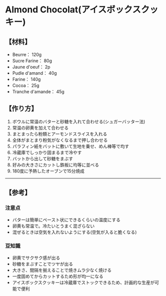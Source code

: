 # Almond Chocolat(アイスボックスクッキー)

## 【材料】
- Beurre： 120g
- Sucre Farine： 80g
- Jaune d'oeuf： 2p
- Pudle d'amand： 40g
- Farine： 140g
- Cocoa： 25g
- Tranche d'amande： 45g

## 【作り方】
1. ボウルに常温のバターと砂糖を入れて合わせる(シュガーバッター法)
2. 常温の卵黄を加えて合わせる
3. まとまったら粉類とアーモンドスライスを入れる
4. 全体がまとまり粉気がなくなるまで押し合わせる
5. パラフィン紙をバットに敷いて生地を乗せ、めん棒等で均す
6. 冷蔵庫でしっかり固まるまで冷やす
7. バットから出して砂糖をまぶす
8. 好みの大きさにカットし鉄板に均等に並べる
9. 180度に予熱したオーブンで15分焼成

---

## 【参考】
### 注意点
- バターは簡単にペースト状にできるくらいの温度にする
- 卵黄も常温で。冷たいとうまく混ざらない
- 混ぜるときは空気を入れないようにする(空気が入ると脆くなる)

### 豆知識
- 卵黄でサクサク感が出る
- 砂糖をまぶすことでツヤが出る
- 大きさ、間隔を揃えることで焼きムラ少なく焼ける
- 一度固めてからカットするため形が均一になる
- アイスボックスクッキーは冷蔵庫でストックできるため、計画的な生産が可能で便利